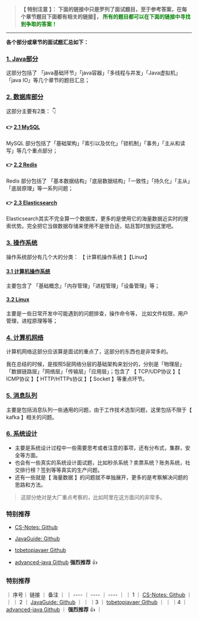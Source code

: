 
> **【 特别注意 】： 下面的链接中只是罗列了面试题目，至于参考答案，在每个章节题目下面都有相关的链接🔗， <font color=green>所有的题目都可以在下面的链接中寻找到争取的答案！</font>**

--- 

**各个部分或章节的面试题汇总如下：** 


###  [1. Java部分](https://github.com/geekibli/java-interview/blob/main/mds/Java.md)

这部分包括了 「java基础环节」「java容器」「多线程与并发」「Java虚拟机」「java IO」等几个章节的题目汇总；

### [2. 数据库部分]()

这部分主要有2类： 👇


#### 👉  [2.1 MySQL](https://github.com/geekibli/java-interview/blob/main/mds/MySQL.md)
  
MySQL 部分包括了「基础架构」「索引以及优化」「锁机制」「事务」「主从和读写」等几个重点部分；

#### 👉  [2.2 Redis](https://github.com/geekibli/java-interview/blob/main/mds/Redis.md)

Redis 部分包括了 「基本数据结构」「底层数据结构」「一致性」「持久化」「主从」「底层原理」等一系列问题；

#### 👉 [2.3 Elasticsearch](https://github.com/geekibli/java-interview/blob/main/mds/Elasticsearch.md)

Elasticsearch其实不完全算一个数据库，更多的是使用它的海量数据近实时的搜索优势。完全把它当做数据存储来使用不是很合适，姑且暂时放到这里吧。

### [3. 操作系统](https://github.com/geekibli/java-interview/blob/main/mds/Computer%20OS.md)

操作系统部分有几个大的分类： 【 计算机操作系统 】【Linux】

#### [3.1 计算机操作系统](https://github.com/geekibli/java-interview/blob/main/mds/Computer%20OS.md)

主要包含了 「基础概念」「内存管理」「进程管理」「设备管理」等；

#### [3.2 Linux](https://github.com/geekibli/java-interview/blob/main/mds/Computer%20OS.md)

主要是一些日常开发中可能遇到的问题排查，操作命令等， 比如文件权限，用户管理，进程原理等等；

### [4. 计算机网络](https://github.com/geekibli/java-interview/blob/main/mds/Computer%20Network.md)

计算机网络这部分应该算是面试的重点了，这部分的东西也是非常多的。  

我在总结的时候，是按照5层网络分层的基础架构来划分的，分别是「物理层」「数据链路层」「网络层」「传输层」「应用层」；包含了 【 TCP/UDP协议 】【 ICMP协议 】【 HTTP/HTTPs协议 】【 Socket 】等重点环节。

### [5. 消息队列](https://github.com/geekibli/java-interview/blob/main/mds/Message%20Queue.md)

主要是包括消息队列一些通用的问题，由于工作技术选型问题，这里包括不限于【 kafka 】相关的问题。

### [6. 系统设计](https://github.com/geekibli/java-interview/blob/main/mds/System%20Design.md)

- 主要是系统设计过程中一些需要思考或者注意的事项，还有分布式，集群，安全等方面。  
- 也会有一些真实的系统设计面试题，比如秒杀系统？卖票系统？账务系统，社交排行榜？签到等等真实的生产问题。 
- 还有一些就是【 海量数据 】的问题就不单独展开，更多的是考察解决问题的思路和方法。

> 这部分绝对是大厂重点考察的，比如阿里在这方面问的非常多。


### 特别推荐

- [CS-Notes: Github](https://github.com/CyC2018/CS-Notes) 

- [JavaGuide: Github](https://github.com/Snailclimb/JavaGuide) 

- [tobetopjavaer Github](http://hollischuang.gitee.io/tobetopjavaer/#/)

- [advanced-java Github](https://github.com/doocs/advanced-java)   **强烈推荐** 👍


### 特别推荐

｜ 序号｜ 链接 ｜ 备注 ｜ 
｜ ---- ｜ ---- ｜ ---- ｜ 
｜ 1 ｜ [CS-Notes: Github](https://github.com/CyC2018/CS-Notes) ｜  ｜
｜ 2 ｜ [JavaGuide: Github](https://github.com/Snailclimb/JavaGuide) ｜ ｜
｜3 ｜ [tobetopjavaer Github](http://hollischuang.gitee.io/tobetopjavaer/#/) ｜ ｜
｜4 ｜  [advanced-java Github](https://github.com/doocs/advanced-java)  ｜ **强烈推荐** 👍 ｜






